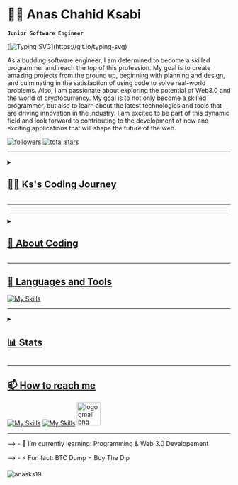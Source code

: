 # 👨‍💻 Anas Chahid Ksabi

**`Junior Software Engineer`**

[![Typing SVG](https://readme-typing-svg.demolab.com?font=Fira+Code&weight=800&duration=4000&pause=1000&color=00DD4F&vCenter=true&width=500&height=60&lines=Welcome+To+My+GitHub;)](https://git.io/typing-svg)

As a budding software engineer, I am determined to become a skilled programmer and reach the top of this profession. My goal is to create amazing projects from the ground up, beginning with planning and design, and culminating in the satisfaction of using code to solve real-world problems.
Also, I am passionate about exploring the potential of Web3.0 and the world of cryptocurrency. My goal is to not only become a skilled programmer, but also to learn about the latest technologies and tools that are driving innovation in the industry. I am excited to be part of this dynamic field and look forward to contributing to the development of new and exciting applications that will shape the future of the web.

<a href="https://github.com/anasks19?tab=followers">
         <img alt="followers" title="Follow me on Github" src="https://custom-icon-badges.demolab.com/github/followers/anasks19?color=236ad3&labelColor=1155ba&style=for-the-badge&logo=person-add&label=Follow&logoColor=white"/></a>
      <a href="https://github.com/anasks19?tab=repositories&sort=stargazers">
         <img alt="total stars" title="Total stars on GitHub" src="https://custom-icon-badges.demolab.com/github/stars/anasks19?color=55960c&style=for-the-badge&labelColor=488207&logo=star"/></a>
   <a href="https://github.com/anasks19?tab=viwers">
   </p>

---
<details>

 <summary><h2>👨‍💻 Ks's Coding Journey</h2></summary>
 
 **`[20/02/2023] : I started my programing journey with ALX SE program.`**
 
 **`[25/02/2023] : Learned how to navigate through Shell.`**
 
 **`[28/02/2023] : I learnt Vim and Emacs editors.`**
 
 **`[29/02/2023] : I learnt Git and Github.`**
 
 **`[01/03/2023] : Start to understand the algorithem, psuedocode and flowchart.`**
 
 **`[02/03/2023] : Learned Visual Studio Code editor.`**
         
 **`[06/03/2023] : Shell commands and permissions.`**
         
 **`[15/03/2023] : Shell - I/O Redirections and filters, init files, variables and expansions.`** 
         
 **`[20/03/2023] : Starting My C language journey.`**        

</details>

---
---
<details>
 <summary><h2>👨‍ About Coding </h2></summary>
         
**`Coding is not about being the best, it's about being better than you were yesterday.`**
         
**`Remember, every small step you take towards improving your coding skills is a step towards your goals. Keep pushing, keep learing, and you'll get there`**
         
</details>

--- 
 
## 🧰 Languages and Tools

![My Skills](https://skillicons.dev/icons?i=c,bash,linux,vscode,vim,emacs,git,javascript,github&perline=10)

---

<details>
 <summary><h2>📊 Stats</h2></summary>
         
![Anas's GitHub stats](https://github-readme-stats.vercel.app/api?username=anasks19&show_icons=true&theme=cobalt&date_format=j%20M%5B%20Y%5D&background=000000&border=7536B2&stroke=9243DD&ring=89502D&fire=FF9554&currStreakNum=D280FF&sideNums=BC52FF&currStreakLabel=64EAE2&sideLabels=48A8A2&dates=A42EE5)

<p><img align="center" width="470" src="https://github-readme-streak-stats.herokuapp.com/?user=anasks19&theme=cobalt&date_format=j%20M%5B%20Y%5D&background=000000&border=7536B2&stroke=9243DD&ring=89502D&fire=FF9554&currStreakNum=D280FF&sideNums=BC52FF&currStreakLabel=64EAE2&sideLabels=48A8A2&dates=A42EE5" alt="anasks19" /></p>

<p><img align="center" width="470" src="https://github-readme-stats.vercel.app/api/top-langs?username=anasks19&theme=cobalt&date_format=j%20M%5B%20Y%5D&background=000000&border=7536B2&stroke=9243DD&ring=89502D&fire=FF9554&currStreakNum=D280FF&sideNums=BC52FF&currStreakLabel=64EAE2&sideLabels=48A8A2&dates=A42EE5" alt="anasks19" /></p>

</details>

---

## 📫 How to reach me

[![My Skills](https://skillicons.dev/icons?i=twitter)](https://twitter.com/it_CryptoKs)
[![My Skills](https://skillicons.dev/icons?i=linkedin)](https://www.linkedin.com/in/anas-chahid-ksabi-b097bb254/)
[<img src="https://www.freepnglogos.com/uploads/logo-gmail-png/logo-gmail-png-brand-brands-gmail-logo-logos-icon-22.png" width="53" alt="logo gmail png brand brands gmail logo logos icon" /></a>](mailto:anasks1999@gmail.com)

---

--> - 🌱 I’m currently learning: Programming & Web 3.0 Developement

--> - ⚡ Fun fact: BTC Dump = Buy The Dip

<p align="left"> <img src="https://komarev.com/ghpvc/?username=anasks19&label=Profile%20views&color=0e75b6&style=flat" alt="anasks19" /> </p>








